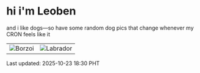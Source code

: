 # hi i'm Leoben

and i like dogs—so have some random dog pics that change whenever my CRON feels like it

|  |  |
|--------|----------|
| ![Borzoi](https://random-dog-vercel.vercel.app/api/random-borzoi?v=1761215451) | ![Labrador](https://random-dog-vercel.vercel.app/api/random-labrador?v=1761215451) |

Last updated: 2025-10-23 18:30 PHT

